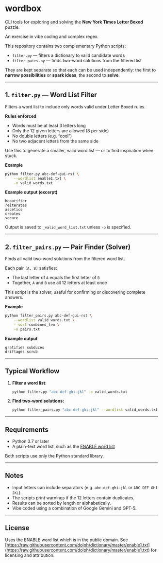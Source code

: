 
# wordbox

CLI tools for exploring and solving the **New York Times Letter Boxed** puzzle.

An exercise in vibe coding and complex regex.

This repository contains two complementary Python scripts:

* `filter.py` — filters a dictionary to valid candidate words
* `filter_pairs.py` — finds two-word solutions from the filtered list

They are kept separate so that each can be used independently:
the first to **narrow possibilities** or **spark ideas**, the second to **solve**.

---

## 1. `filter.py` — Word List Filter

Filters a word list to include only words valid under Letter Boxed rules.

**Rules enforced**

* Words must be at least 3 letters long
* Only the 12 given letters are allowed (3 per side)
* No double letters (e.g. “cool”)
* No two adjacent letters from the same side

Use this to generate a smaller, valid word list — or to find inspiration when stuck.

**Example**

```bash
python filter.py abc-def-gui-rst \
    --wordlist enable1.txt \
    -o valid_words.txt
```

**Example output (excerpt)**

```
beautifier
reiterates
ascetics
creates
secure
```

Output is saved to `_valid_word_list.txt` unless `-o` is specified.

---

## 2. `filter_pairs.py` — Pair Finder (Solver)

Finds all valid two-word solutions from the filtered word list.

Each pair `(A, B)` satisfies:

* The last letter of `A` equals the first letter of `B`
* Together, `A` and `B` use all 12 letters at least once

This script is the solver, useful for confirming or discovering complete answers.

**Example**

```bash
python filter_pairs.py abc-def-gui-rst \
    --wordlist valid_words.txt \
    --sort combined_len \
    -o pairs.txt
```

**Example output**

```
gratifies subduces
driftages scrub
```

---

## Typical Workflow

1. **Filter a word list:**

   ```bash
   python filter.py "abc-def-ghi-jkl" -o valid_words.txt
   ```
2. **Find two-word solutions:**

   ```bash
   python filter_pairs.py "abc-def-ghi-jkl" --wordlist valid_words.txt
   ```

---

## Requirements

* Python 3.7 or later
* A plain-text word list, such as the [ENABLE word list](https://raw.githubusercontent.com/dolph/dictionary/master/enable1.txt)

Both scripts use only the Python standard library.

---

## Notes

* Input letters can include separators (e.g. `abc-def-ghi-jkl` or `ABC DEF GHI JKL`).
* The scripts print warnings if the 12 letters contain duplicates.
* Results can be sorted by length or alphabetically.
* Vibe coded using a combination of Google Gemini and GPT-5.

---

## License

Uses the ENABLE word list which is in the public domain.
See [https://raw.githubusercontent.com/dolph/dictionary/master/enable1.txt](https://raw.githubusercontent.com/dolph/dictionary/master/enable1.txt) for licensing and attribution.
